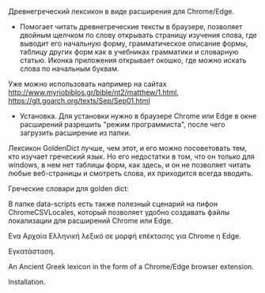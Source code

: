 Древнегреческий лексикон в виде расширения для Chrome/Edge. 

* Помогает читать древнегреческие тексты в браузере, позволяет двойным щелчком по слову открывать страницу изучения слова, где выводит его начальную форму, грамматическое описание формы, таблицу других форм как в учебниках грамматики и словарную статью. Иконка приложения открывает окошко, где можно искать слова по начальным буквам.

Уже можно использовать например на сайтах http://www.myriobiblos.gr/bible/nt2/matthew/1.html, https://glt.goarch.org/texts/Sep/Sep01.html

* Установка.
Для установки нужно в браузере Chrome или Edge в окне расширений разрешить "режим программиста", после чего загрузить расширение из папки.

Лексикон GoldenDict лучше, чем этот, и его можно посоветовать тем, кто изучает греческий язык.
Но его недостатки в том, что он только для windows, в нем нет таблицы форм, как здесь, и он не позволяет читать любые веб-страницы и смотреть слова, их приходится всегда вводить.

Греческие словари для golden dict:

В папке data-scripts есть также полезный сценарий на пифон ChromeCSVLocales, который позволяет удобно создавать файлы локализации для расширений Chrome или Edge.


Ενα Αρχαία Ελληνική λεξικό σε μορφή επέκτασης για Chrome η Edge. 

Εγκατάσταση.


An Ancient Greek lexicon in the form of a Chrome/Edge browser extension.

Installation.
